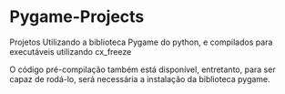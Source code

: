 # Pygame-Projects
Projetos Utilizando a biblioteca Pygame do python, e compilados para executáveis utilizando cx_freeze

O código pré-compilação também está disponível, entretanto, para ser capaz de rodá-lo, será necessária a instalação da biblioteca pygame.

